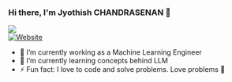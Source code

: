 ### Hi there, I'm Jyothish CHANDRASENAN 👋

![](https://komarev.com/ghpvc/?username=jyothish&color=green)  
[![Website](https://img.shields.io/website?label=jkcg-learning&style=for-the-badge&url=https%3A%2F%2Fcodestackr.com)](https://www.linkedin.com/in/jyothishchandrasenan/)

- 🔭 I’m currently working as a Machine Learning Engineer
- 🌱 I’m currently learning concepts behind LLM
- ⚡ Fun fact: I love to code and solve problems. Love problems 💪

